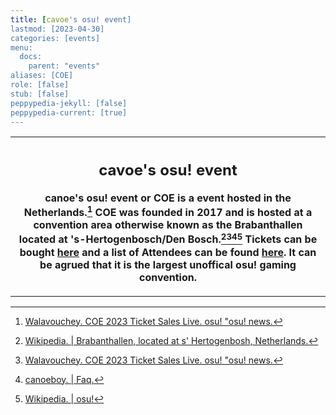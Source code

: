 ```yaml
---
title: [cavoe's osu! event]
lastmod: [2023-04-30]
categories: [events]
menu:
  docs:
    parent: "events"
aliases: [COE]
role: [false]
stub: [false]
peppypedia-jekyll: [false]
peppypedia-current: [true]
---
```


<table>
<tbody><tr>
<th>

## cavoe's osu! event

canoe's osu! event or COE is a event hosted in the Netherlands.[^1] COE was founded in 2017 and is hosted at a convention area otherwise known as the Brabanthallen located at 's-Hertogenbosch/Den Bosch.[^2][^1][^3][^4] Tickets can be bought [here](https://cavoeboy.com/tickets/ticket-type) and a list of Attendees can be found [here](https://cavoeboy.com/attendees). It can be agrued that it is the largest unoffical osu! gaming convention.

</table>
</tbody>
</tr>
</th>

[^1]: [Walavouchey. COE 2023 Ticket Sales Live. osu! "osu! news.](https://osu.ppy.sh/home/news/2023-04-27-coe-2023-ticket-sales-live)
[^2]: [Wikipedia. | Brabanthallen, located at s' Hertogenbosh, Netherlands.](https://en.wikipedia.org/wiki/Brabanthallen)
[^3]: [canoeboy. | Faq.](https://cavoeboy.com/faq)
[^4]: [Wikipedia. | osu!](https://en.wikipedia.org/wiki/Osu!)

